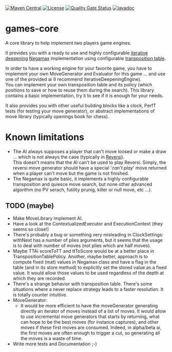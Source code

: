 [![Maven Central](https://img.shields.io/maven-central/v/com.fathzer/games-core)](https://central.sonatype.com/artifact/com.fathzer/games-core)
[![License](https://img.shields.io/badge/license-Apache%202.0-brightgreen.svg)](https://github.com/fathzer-games/games-core/blob/master/LICENSE)
[![Quality Gate Status](https://sonarcloud.io/api/project_badges/measure?project=fathzer_games-core&metric=alert_status)](https://sonarcloud.io/summary/new_code?id=fathzer-games_games-core)
[![javadoc](https://javadoc.io/badge2/com.fathzer/games-core/javadoc.svg)](https://javadoc.io/doc/com.fathzer/games-core)

# games-core
A core library to help implement two players game engines.

It provides you with a ready to use and highly configurable [iterative deepening](https://www.chessprogramming.org/Iterative_Deepening) [Negamax](https://en.wikipedia.org/wiki/Negamax) implementation using configurable [transposition table](https://en.wikipedia.org/wiki/Transposition_table).

In order to have a working engine for your favorite game, you have to implement your own MoveGenerator and Evaluator for this game ... and use one of the provided ai (I recommend IterativeDeepeningEngine).  
You can implement your own transposition table and its policy (which positions to save or how to reuse them during the search). This library contains a basic implementation, try it to see if it is enough for your needs.

It also provides you with other useful building blocks like a clock, PerfT tests (for testing your move generator), or abstract implementations of move library (typically openings book for chess).

# Known limitations
- The AI always supposes a player that can't move loosed or make a draw ... which is not always the case (typically in [Reversi](https://en.wikipedia.org/wiki/Reversi)).  
This doesn't means that the AI can't be used to play Reversi. Simply, the reversi move generator should have a special '*can't play*' move returned when a player can't move but the game is not finished.
- The Negamax is quite basic, it implements a highly configurable transposition and quiesce move search, but none other advanced algorithm (no PV serach, futility prunig, killer or null move, etc ...).

## TODO (maybe)
- Make MoveLibrary implement AI.
- Have a look at the ContextualizedExecutor and ExecutionContext (they seems so close!)
- There's probably a bug or something very misleading in ClockSettings: withNext has a number of plies arguments, but it seems that the usage is to deal with number of moves (not plies which are half moves).
- Maybe TTAi scoreToTT and ttToScore would be at a better place in TranspositionTablePolicy. Another, maybe better, approach is to compute fixed (mat) values in Negamax class and have a flag in the table (and in its store method) to explicitly set the stored value as a fixed value. It would allow those values to be used regardless of the depth at which they are recorded.
- There's a strange behavior with transposition table. There's some situations where a never replace strategy leads to a faster resolution. It is totally counter intuitive.
- MoveGenerator:
  - It would be more efficient to have the moveGenerator generating directly an iterator of moves instead of a list of moves. It would allow to use incremental move generators that starts by returning, what can hope to be the best moves (for instance captures), and other moves if these first moves are consumed. Indeed, in alpha/beta ai, the first moves are often enough to trigger a cut, so generating all the moves is a waste of time.
- Write more tests and Documentation ;-)
